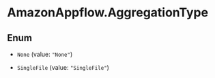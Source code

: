 # AmazonAppflow.AggregationType

## Enum


* `None` (value: `"None"`)

* `SingleFile` (value: `"SingleFile"`)


